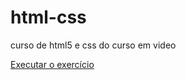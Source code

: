 # html-css
 curso de html5 e css do curso em video

<a href="https://israelwadmi.github.io/html-css/desafios/d010/"> Executar o exercício</a>